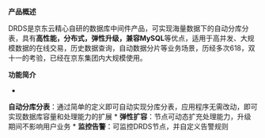 **产品概述**

DRDS是京东云精心自研的数据库中间件产品，可实现海量数据下的自动分库分表，具有**高性能，分布式，弹性升级，兼容MySQL**等优点，适用于高并发、大规模数据的在线交易，历史数据查询，自动数据分片等业务场景，历经多次618，双十一的考验，已经在京东集团内大规模使用。

**功能简介**

* 
**自动分库分表**：通过简单的定义即可自动实现分库分表，应用程序无需改动，即可实现数据库容量和处理能力的扩展
* 
**弹性扩容**：节点可动态扩充处理能力，升级期间不影响用户业务
* 
**监控告警**：可监控DRDS节点，并自定义告警规则